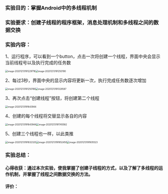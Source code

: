 ### 实验目的：掌握Android中的多线程机制

### 实验要求：创建子线程的程序框架，消息处理机制和多线程之间的数据交换

### 实验内容：

1、运行程序，可以看到一个button，点击一次将创建一个线程，界面中央会显示当前线程号以及执行完成的任务数

<img src="实验报告8.assets/image-20201213191229716.png" alt="image-20201213191229716" style="zoom:50%;" /><img src="实验报告8.assets/image-20201213191250190.png" alt="image-20201213191250190" style="zoom:50%;" />

2、每过3秒，界面中央的显示内容将更新一次，执行完成任务数逐次增加

<img src="实验报告8.assets/image-20201213191250190.png" alt="image-20201213191250190" style="zoom:50%;" /><img src="实验报告8.assets/image-20201213191328587.png" alt="image-20201213191328587" style="zoom:50%;" />

3、再次点击“创建线程”按钮，将创建第二个线程

<img src="实验报告8.assets/image-20201213191643944.png" alt="image-20201213191643944" style="zoom:50%;" />

4、创建的每个线程将交替显示各自的内容

<img src="实验报告8.assets/image-20201213191643944.png" alt="image-20201213191643944" style="zoom:50%;" /><img src="实验报告8.assets/image-20201213191745582.png" alt="image-20201213191745582" style="zoom:50%;" />

5、创建三个线程也一样，以此类推

<img src="实验报告8.assets/image-20201213191832320.png" alt="image-20201213191832320" style="zoom: 50%;" /><img src="实验报告8.assets/image-20201213191852450.png" alt="image-20201213191852450" style="zoom:50%;" /><img src="实验报告8.assets/image-20201213191935523.png" alt="image-20201213191935523" style="zoom:50%;" />

### 实验总结：

#### 心得收获：通过本次实验，使我掌握了创建子线程的方式，以及了解了多线程的运作机制，并掌握了线程之间数据交换的方法。

#### 评价：
